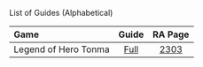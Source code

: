 List of Guides (Alphabetical) 

|Game|Guide|RA Page|
|:--|:--:|:--:|
|Legend of Hero Tonma|[Full](Legend-of-Hero-Tonma-(PC-Engine))|[2303](https://retroachievements.org/game/2303)|